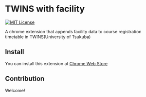 # TWINS with facility

[![MIT License](http://img.shields.io/badge/license-MIT-blue.svg?style=flat)](https://github.com/Yuiki/twins_with_facility/blob/master/LICENSE)

A chrome extension that appends facility data to course registration timetable in TWINS(University of Tsukuba)

## Install

You can install this extension at <a href="https://chrome.google.com/webstore/detail/twins-with-facility/geambeacgohplnibdfmpdedbnmgjmome" target="_blank">Chrome Web Store</a>

## Contribution

Welcome!
